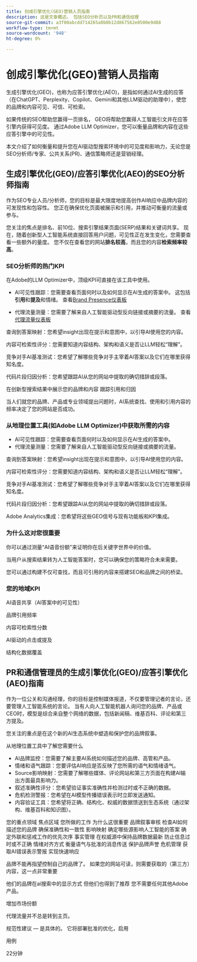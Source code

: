 ```yaml
---
title: 创成引擎优化(GEO)营销人员指南
description: 这是文章概述。 包括SEO分析员以及PR和通信经理
source-git-commit: a3f00abcdd714265a0b0b12d867562e0500e9d88
workflow-type: tm+mt
source-wordcount: '948'
ht-degree: 0%

---
```



# 创成引擎优化(GEO)营销人员指南

生成引擎优化(GEO)，也称为应答引擎优化(AEO)，是指如何通过AI生成的应答（在ChatGPT、Perplexity、Copilot、Gemini和其他LLM驱动的助理中），使您的品牌和内容可见、可信、可检索。

如果传统的SEO帮助您赢得一页排名， GEO将帮助您赢得人工智能引文并在应答引擎内获得可见度。 通过Adobe LLM Optimizer，您可以衡量品牌和内容在这些应答引擎中的可见性。

本文介绍了如何衡量和提升您在AI驱动型搜索环境中的可见度和影响力，无论您是SEO分析师/专家、公共关系(PR)、通信策略师还是营销经理。


<!-- brands enhance their visibility, accuracy, and influence in AI-driven search environments. It provides insights into brand presence in AI-generated answers, offers prescriptive content recommendations, and automates optimization fixes -->

<!-- Alva - don't forget to add to TOC -->

<!-- ## How GEO is changing your world

May remove this - Traditional SEO focuses on rankings in Google SERPs and GEO shifts focus to visibility within AI-generated answers and citation frequency.

Think about semantic visibility and retrieval relevance - not just keyword rankings. -->

## 生成引擎优化(GEO)/应答引擎优化(AEO)的SEO分析师指南

作为SEO专业人员/分析师，您的目标是最大限度地提高创作AI响应中品牌内容的可发现性和包容性。 您正在确保优化页面被展示和引用，并推动可衡量的流量或参与。

您关注的焦点是排名、前10位、搜索引擎结果页面(SERP)结果和关键词共享。 现在，随着创新型人工智能系统直接回答用户问题，可见性正在发生变化，您需要查看一些额外的量度。 您不仅在查看您的网站&#x200B;**排名较高**，而且您的内容&#x200B;**检索频率较高**。

### SEO分析师的热门KPI

在Adobe的LLM Optimizer中，顶级KPI可直接在该工具中使用。

* AI可见性跟踪：您需要查看页面何时以及如何显示在AI生成的答案中。 这包括&#x200B;**引用**&#x200B;和&#x200B;**提及**&#x200B;和情绪。 查看[Brand Presence仪表板](/help/dashboards/brand-presence.md)

* 代理流量测量：您需要了解来自人工智能驱动型反向链接或摘要的流量。 查看[代理流量仪表板](/help/dashboards/agentic-traffic.md)

<!-- Not sure llm optimizer has all these - remove those not relevant-->

查询到答案映射：您希望insight出现在提示和意图中，以引导AI使用您的内容。

内容可检索性评分：您需要知道内容结构、架构和语义是否让LLM轻松“理解”。

竞争对手AI基准测试：您希望了解哪些竞争对手主宰着AI答案以及它们在哪里获得知名度。

代码片段归因分析：您希望跟踪AI从您的网站中提取的确切措辞或段落。


在创新型搜索结果中展示您的品牌和内容
跟踪引用和归因

当人们就您的品牌、产品或专业领域提出问题时，AI系统查找、使用和引用内容的频率决定了您的网站是否成功。

### 从地理位置工具(如Adobe LLM Optimizer)中获取所需的内容

* AI可见性跟踪：您需要查看页面何时以及如何显示在AI生成的答案中。
* 代理流量测量：您需要了解来自人工智能驱动型反向链接或摘要的流量。

查询到答案映射：您希望insight出现在提示和意图中，以引导AI使用您的内容。

内容可检索性评分：您需要知道内容结构、架构和语义是否让LLM轻松“理解”。

竞争对手AI基准测试：您希望了解哪些竞争对手主宰着AI答案以及它们在哪里获得知名度。

代码片段归因分析：您希望跟踪AI从您的网站中提取的确切措辞或段落。


Adobe Analytics集成：您希望将这些GEO信号与现有功能板和KPI集成。

### 为什么这对您很重要

你可以通过测量“AI语音份额”来证明你在后关键字世界中的价值。

当用户从搜索结果转为人工智能答案时，您可以确保您的策略符合未来需要。

您可以通过构建不仅可查找，而且可引用的内容来搭建SEO和品牌之间的桥梁。

### 您的地域KPI

AI语音共享（AI答案中的可见性）

品牌引用频率

内容可检索性分数

AI驱动的点击或提及

结构化数据覆盖

## PR和通信管理员的生成引擎优化(GEO)/应答引擎优化(AEO)指南

作为一位公关和沟通经理，你的目标是控制媒体报道，不仅要管理记者的言论，还要管理人工智能系统的言论。 当有人向人工智能机器人询问您的品牌、产品或CEO时，模型是综合来自整个网络的数据，包括新闻稿、维基百科、评论和第三方提及。

您关注的重点是在这个新的AI生态系统中塑造和保护您的品牌叙事。

从地理位置工具中了解您需要什么

* AI品牌监控：您需要了解主要AI系统如何描述您的品牌、高管和产品。
* 情绪和语气跟踪：您要评估AI响应是否反映了您所需的语气和情绪语气。
* Source影响映射：您需要了解哪些媒体、评论网站和第三方页面在构建AI输出方面最具影响力。
* 叙述准确性评分：您希望验证事实准确性并检测过时或不正确的数据。
* 危机检测警报：您希望在AI模型传播错误表示时立即发送通知。
* 内容验证工具：您希望将正确、结构化、权威的数据馈送到生态系统（通过架构、维基百科和知识图）。

您的重点领域
焦点区域    您所做的工作    为什么这很重要
品牌叙事审核    检查AI如何描述您的品牌    确保准确性和一致性
影响映射    确定哪些源影响人工智能的答案    确定外联和惩戒工作的优先次序
事实管理    在权威源中保持品牌数据最新    防止信息过时或不正确
情绪对齐方式    衡量语气与批准的消息传送    保护品牌声誉
危机管理    获取AI错误表示警报    实现快速响应

品牌不能再指望控制自己的品牌了。 如果您的网站可读，则需要获取的（第三方）内容，这一点非常重要

<!-- Add table and also the PR and Comm manager mission and Marketing manager mission (see chatgpt and copilot-->

他们的品牌在ai搜索中的显示方式
但他们也得到了推荐
您不需要任何其他Adobe产品。

增加市场份额

代理流量并不总是转到主页。

规范性建议 — 是具体的。 它将部署批准的优化，启用

用例

22分钟





